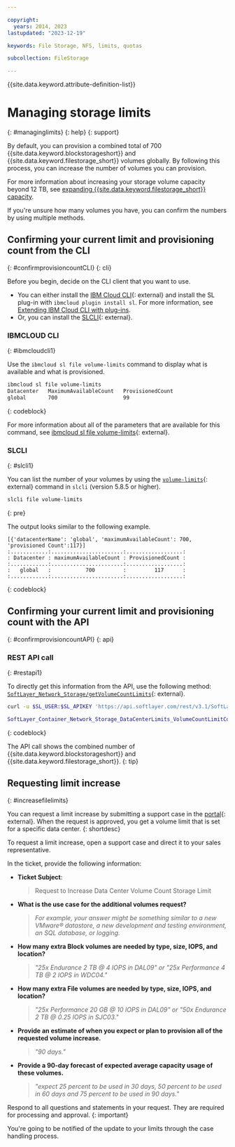 ```yaml
---

copyright:
  years: 2014, 2023
lastupdated: "2023-12-19"

keywords: File Storage, NFS, limits, quotas

subcollection: FileStorage

---
```

{{site.data.keyword.attribute-definition-list}}

# Managing storage limits
{: #managinglimits}
{: help}
{: support}

By default, you can provision a combined total of 700 {{site.data.keyword.blockstorageshort}} and {{site.data.keyword.filestorage_short}} volumes globally. By following this process, you can increase the number of volumes you can provision.

For more information about increasing your storage volume capacity beyond 12 TB, see [expanding {{site.data.keyword.filestorage_short}} capacity](/docs/FileStorage?topic=FileStorage-expandCapacity#increasecapacityover12TB).

If you're unsure how many volumes you have, you can confirm the numbers by using multiple methods.

## Confirming your current limit and provisioning count from the CLI
{: #confirmprovisioncountCLI}
{: cli}

Before you begin, decide on the CLI client that you want to use.

* You can either install the [IBM Cloud CLI](/docs/cli){: external} and install the SL plug-in with `ibmcloud plugin install sl`. For more information, see [Extending IBM Cloud CLI with plug-ins](/docs/cli?topic=cli-plug-ins).
* Or, you can install the [SLCLI](https://softlayer-python.readthedocs.io/en/latest/cli/){: external}.

### IBMCLOUD CLI
{: #ibmcloudcli1}

Use the `ibmcloud sl file volume-limits` command to display what is available and what is provisioned.

```sh
ibmcloud sl file volume-limits
Datacenter   MaximumAvailableCount   ProvisionedCount
global       700                     99
```
{: codeblock}

For more information about all of the parameters that are available for this command, see [ibmcloud sl file volume-limits](/docs/cli?topic=cli-sl-file-storage-service#sl_file_volume_limits){: external}.

### SLCLI
{: #slcli1}

You can list the number of your volumes by using the [`volume-limits`](https://softlayer-python.readthedocs.io/en/latest/cli/file/#file-volume-limits){: external} command in `slcli` (version 5.8.5 or higher).
```sh
slcli file volume-limits
```
{: pre}

The output looks similar to the following example.
```text
[{'datacenterName': 'global', 'maximumAvailableCount': 700, 'provisioned Count':117}]
:............:.......................:..................:
: Datacenter : maximumAvailableCount : ProvisionedCount :
:............:.......................:..................:
:   global   :           700         :         117      :
:............:.......................:..................:
```
{: codeblock}

## Confirming your current limit and provisioning count with the API
{: #confirmprovisioncountAPI}
{: api}

### REST API call
{: #restapi1}

To directly get this information from the API, use the following method: [`SoftLayer_Network_Storage/getVolumeCountLimits`](https://sldn.softlayer.com/reference/services/SoftLayer_Network_Storage/getVolumeCountLimits/){: external}.

```sh
curl -u $SL_USER:$SL_APIKEY 'https://api.softlayer.com/rest/v3.1/SoftLayer_Network_Storage/getVolumeCountLimits.json'

SoftLayer_Container_Network_Storage_DataCenterLimits_VolumeCountLimitContainer[{"datacenterName":"global","maximumAvailableCount":700,"provisionedCount":99}]
```
{: codeblock}

The API call shows the combined number of {{site.data.keyword.blockstorageshort}} and {{site.data.keyword.filestorage_short}}.
{: tip}

## Requesting limit increase
{: #increasefilelimits}

You can request a limit increase by submitting a support case in the [portal](/unifiedsupport/cases/add){: external}. When the request is approved, you get a volume limit that is set for a specific data center.
{: shortdesc}

To request a limit increase, open a support case and direct it to your sales representative.

In the ticket, provide the following information:

- **Ticket Subject**: 
   >Request to Increase Data Center Volume Count Storage Limit

- **What is the use case for the additional volumes request?**
   >*For example, your answer might be something similar to a new VMware&reg; datastore, a new development and testing environment, an SQL database, or logging.*

- **How many extra Block volumes are needed by type, size, IOPS, and location?**
   >*"25x Endurance 2 TB @ 4 IOPS in DAL09" or "25x Performance 4 TB @ 2 IOPS in WDC04."*

- **How many extra File volumes are needed by type, size, IOPS, and location?**
   >*"25x Performance 20 GB @ 10 IOPS in DAL09" or "50x Endurance 2 TB @ 0.25 IOPS in SJC03."*

- **Provide an estimate of when you expect or plan to provision all of the requested volume increase.**
   >*"90 days."*

- **Provide a 90-day forecast of expected average capacity usage of these volumes.**
   >*"expect 25 percent to be used in 30 days, 50 percent to be used in 60 days and 75 percent to be used in 90 days."*

Respond to all questions and statements in your request. They are required for processing and approval.
{: important}

You're going to be notified of the update to your limits through the case handling process.
